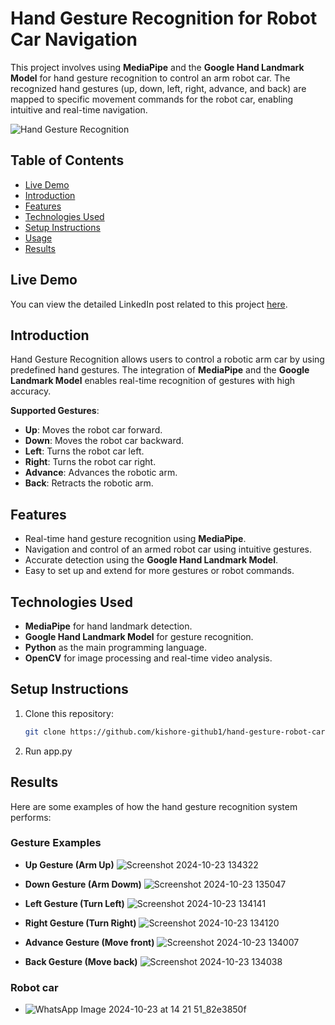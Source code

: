 # Hand Gesture Recognition for Robot Car Navigation

This project involves using **MediaPipe** and the **Google Hand Landmark Model** for hand gesture recognition to control an arm robot car. The recognized hand gestures (up, down, left, right, advance, and back) are mapped to specific movement commands for the robot car, enabling intuitive and real-time navigation.

![Hand Gesture Recognition](https://github.com/user-attachments/assets/447f93a0-946d-4367-8afc-2388db628aa1)
 <!-- Replace with the actual image URL -->

## Table of Contents
- [Live Demo](#live-demo)
- [Introduction](#introduction)
- [Features](#features)
- [Technologies Used](#technologies-used)
- [Setup Instructions](#setup-instructions)
- [Usage](#usage)
- [Results](#results)

## Live Demo
You can view the detailed LinkedIn post related to this project [here](https://www.linkedin.com/embed/feed/update/urn:li:ugcPost:7273964578198233089).


## Introduction
Hand Gesture Recognition allows users to control a robotic arm car by using predefined hand gestures. The integration of **MediaPipe** and the **Google Landmark Model** enables real-time recognition of gestures with high accuracy. 

**Supported Gestures**:
- **Up**: Moves the robot car forward.
- **Down**: Moves the robot car backward.
- **Left**: Turns the robot car left.
- **Right**: Turns the robot car right.
- **Advance**: Advances the robotic arm.
- **Back**: Retracts the robotic arm.

## Features
- Real-time hand gesture recognition using **MediaPipe**.
- Navigation and control of an armed robot car using intuitive gestures.
- Accurate detection using the **Google Hand Landmark Model**.
- Easy to set up and extend for more gestures or robot commands.

## Technologies Used
- **MediaPipe** for hand landmark detection.
- **Google Hand Landmark Model** for gesture recognition.
- **Python** as the main programming language.
- **OpenCV** for image processing and real-time video analysis.

## Setup Instructions
1. Clone this repository:
   ```bash
   git clone https://github.com/kishore-github1/hand-gesture-robot-car.git
2. Run app.py

## Results
Here are some examples of how the hand gesture recognition system performs:

### Gesture Examples
- **Up Gesture (Arm Up)**
  ![Screenshot 2024-10-23 134322](https://github.com/user-attachments/assets/77800b17-8f57-445d-b8e0-066cc9e20adf)
 <!-- Replace with the actual image URL -->
  
- **Down Gesture (Arm Dowm)**
  ![Screenshot 2024-10-23 135047](https://github.com/user-attachments/assets/10f39857-8deb-47f6-b53d-10131da2552e)
 <!-- Replace with the actual image URL -->

- **Left Gesture (Turn Left)**
  ![Screenshot 2024-10-23 134141](https://github.com/user-attachments/assets/80d59b5b-858e-422f-ac7f-ee859044e129)
 <!-- Replace with the actual image URL -->

- **Right Gesture (Turn Right)**
  ![Screenshot 2024-10-23 134120](https://github.com/user-attachments/assets/abe10c0d-e2b5-40a5-b109-814d6a98e6f4)
 <!-- Replace with the actual image URL -->

- **Advance Gesture (Move front)**
  ![Screenshot 2024-10-23 134007](https://github.com/user-attachments/assets/7ce7855f-b285-4e1d-a24d-77a9d2136776)
 <!-- Replace with the actual image URL -->

- **Back Gesture (Move back)**
  ![Screenshot 2024-10-23 134038](https://github.com/user-attachments/assets/4f033b0d-1a1e-4fa0-a287-48d1900d905e)
 <!-- Replace with the actual image URL -->

### Robot car
- ![WhatsApp Image 2024-10-23 at 14 21 51_82e3850f](https://github.com/user-attachments/assets/c684309b-5acc-4276-b57d-a2d4304373f5)

